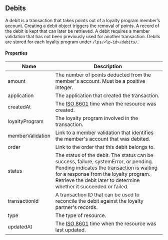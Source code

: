 ## Debits

A debit is a transaction that takes points out of a loyalty program member’s account. Creating a debit object triggers the removal of points. A record of the debit is kept that can later be retrieved. A debit requires a member validation that has not been previously used for another transaction. Debits are stored for each loyalty program under `/lps/<lp-id>/debits/`.

#### Properties

<table>
    <thead>
        <tr>
            <th>Name</th>
            <th>Description</th>
        </tr>
    </thead>
    <tbody>
        <tr>
            <td>amount</td>
            <td>The number of points deducted from the member's account. Must be a positive integer.</td>
        </tr>
        <tr>
            <td>application</td>
            <td>The application that created the transaction.</td>
        </tr>
        <tr>
            <td>createdAt</td>
            <td>The <a href="http://en.wikipedia.org/wiki/ISO_8601">ISO 8601</a> time when the resource was created.</td>
        </tr>
        <tr>
            <td>loyaltyProgram</td>
            <td>The loyalty program involved in the transaction.</td>
        </tr>
        <tr>
            <td>memberValidation</td>
            <td>Link to a member validation that identifies the member's account that was debited.</td>
        </tr>
        <tr>
            <td>order</td>
            <td>Link to the order that this debit belongs to.</td>
        </tr>
        <tr>
            <td>status</td>
            <td>The status of the debit. The status can be success, failure, systemError, or pending. Pending indicates the transaction is waiting for a response from the loyalty program. Retrieve the debit later to determine whether it succeeded or failed.</td>
        </tr>
        <tr>
            <td>transactionId</td>
            <td>A transaction ID that can be used to reconcile the debit against the loyalty partner's records.</td>
        </tr>
        <tr>
            <td>type</td>
            <td>The type of resource.</td>
        </tr>
        <tr>
            <td>updatedAt</td>
            <td>The <a href="http://en.wikipedia.org/wiki/ISO_8601">ISO 8601</a> time when the resource was last updated.</td>
        </tr>
    </tbody>
</table>












